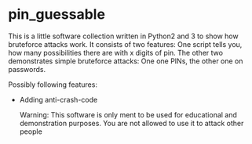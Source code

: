 # pin_guessable
This is a little software collection written in Python2 and 3 to show how bruteforce attacks work.
It consists of two features:
One script tells you, how many possibilities there are with x digits of pin.
The other two demonstrates simple bruteforce attacks:
One one PINs, the other one on passwords.

Possibly following features:
* Adding anti-crash-code

	Warning: This software is only ment to be used for educational and demonstration purposes. You are not allowed to use it to attack other people
